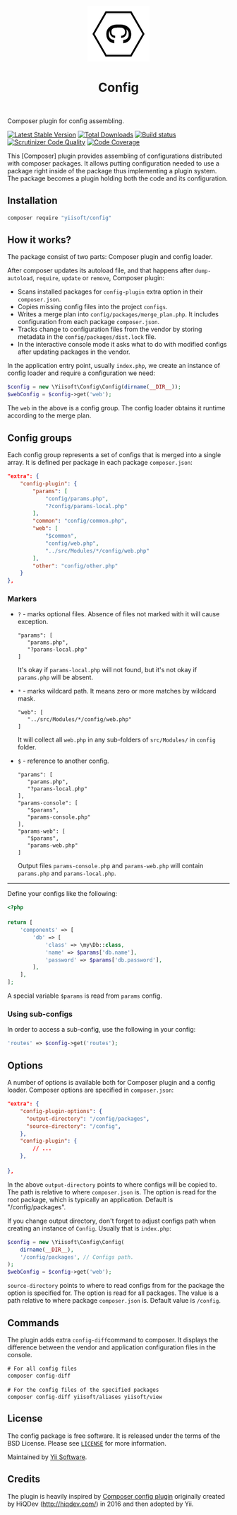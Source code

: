 <p align="center">    
    <img src="logo.png" height="126px">
    <h1 align="center">Config</h1>
    <br>
</p>

Composer plugin for config assembling.

[![Latest Stable Version](https://poser.pugx.org/yiisoft/config/v/stable)](https://packagist.org/packages/yiisoft/config)
[![Total Downloads](https://poser.pugx.org/yiisoft/config/downloads)](https://packagist.org/packages/yiisoft/config)
[![Build status](https://github.com/yiisoft/config/workflows/build/badge.svg)](https://github.com/yiisoft/config/actions)
[![Scrutinizer Code Quality](https://scrutinizer-ci.com/g/yiisoft/config/badges/quality-score.png?b=master)](https://scrutinizer-ci.com/g/yiisoft/config/?branch=master)
[![Code Coverage](https://scrutinizer-ci.com/g/yiisoft/config/badges/coverage.png?b=master)](https://scrutinizer-ci.com/g/yiisoft/config/?branch=master)

This [Composer] plugin provides assembling
of configurations distributed with composer packages.
It allows putting configuration needed to use a package right inside of
the package thus implementing a plugin system. The package becomes a plugin
holding both the code and its configuration.

## Installation

```sh
composer require "yiisoft/config"
```

## How it works?

The package consist of two parts: Composer plugin and config loader.

After composer updates its autoload file, and that happens after `dump-autoload`, `require`, `update` or `remove`,
Composer plugin:

- Scans installed packages for `config-plugin` extra option in their `composer.json`.
- Copies missing config files into the project `configs`.
- Writes a merge plan into `config/packages/merge_plan.php`. It includes configuration from each package `composer.json`.
- Tracks change to configuration files from the vendor by storing metadata in the `config/packages/dist.lock` file.
- In the interactive console mode it asks what to do with modified configs after updating packages in the vendor.
  
In the application entry point, usually `index.php`, we create an instance of config loader and require a configuration
we need:

```php
$config = new \Yiisoft\Config\Config(dirname(__DIR__));
$webConfig = $config->get('web');
```

The `web` in the above is a config group. The config loader obtains it runtime according to the merge plan.

## Config groups

Each config group represents a set of configs that is merged into a single array. It is defined per package in
each package `composer.json`:

```json
"extra": {
    "config-plugin": {
        "params": [
            "config/params.php",
            "?config/params-local.php"
        ],
        "common": "config/common.php",
        "web": [
            "$common",
            "config/web.php",
            "../src/Modules/*/config/web.php"
        ],
        "other": "config/other.php"
    }
},
```

### Markers 

- `?` - marks optional files. Absence of files not marked with it will cause exception.
    ```
    "params": [
       "params.php",
       "?params-local.php"
    ]
    ```
  It's okay if `params-local.php` will not found, but it's not okay if `params.php` will be absent.
  
- `*` - marks wildcard path. It means zero or more matches by wildcard mask.
  ```
  "web": [
     "../src/Modules/*/config/web.php"
  ]
  ```
  It will collect all `web.php` in any sub-folders of `src/Modules/` in `config` folder.

- `$` - reference to another config.
  ```
  "params": [
     "params.php",
     "?params-local.php"
  ],
  "params-console": [
     "$params",
     "params-console.php"
  ],
  "params-web": [
     "$params",
     "params-web.php"
  ]
  ```
  Output files `params-console.php` and `params-web.php` will contain `params.php` and `params-local.php`.

***

Define your configs like the following:

```php
<?php

return [
    'components' => [
        'db' => [
            'class' => \my\Db::class,
            'name' => $params['db.name'],
            'password' => $params['db.password'],
        ],
    ],
];
```

A special variable `$params` is read from `params` config.


### Using sub-configs

In order to access a sub-config, use the following in your config:

```php
'routes' => $config->get('routes');
```

## Options

A number of options is available both for Composer plugin and a config loader. Composer options are specified in
`composer.json`:

```json
"extra": {
    "config-plugin-options": {
      "output-directory": "/config/packages",
      "source-directory": "/config",
    },
    "config-plugin": {
        // ...
    },

},
```

In the above `output-directory` points to where configs will be copied to. The path is relative to where
`composer.json` is. The option is read for the root package, which is typically an application.
Default is "/config/packages".

If you change output directory, don't forget to adjust configs path when creating an instance of `Config`. Usually
that is `index.php`:

```php
$config = new \Yiisoft\Config\Config(
    dirname(__DIR__),
    '/config/packages', // Configs path.
);
$webConfig = $config->get('web');
```

`source-directory` points to where to read configs from for the package the option is specified for. The option
is read for all packages. The value is a path relative to where package `composer.json` is. Default value is `/config`.

## Commands

The plugin adds extra `config-diff`command to composer. It displays the difference between the vendor and application
configuration files in the console.

```shell
# For all config files
composer config-diff

# For the config files of the specified packages
composer config-diff yiisoft/aliases yiisoft/view
```

## License

The config package is free software. It is released under the terms of the BSD License.
Please see [`LICENSE`](./LICENSE.md) for more information.

Maintained by [Yii Software](https://www.yiiframework.com/).

## Credits

The plugin is heavily inspired by [Composer config plugin](https://github.com/yiisoft/composer-config-plugin)
originally created by HiQDev (http://hiqdev.com/) in 2016 and then adopted by Yii.
